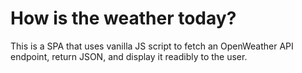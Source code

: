 # How is the weather today?
This is a SPA that uses vanilla JS script to fetch an OpenWeather API endpoint, return JSON, and display it readibly to the user.
